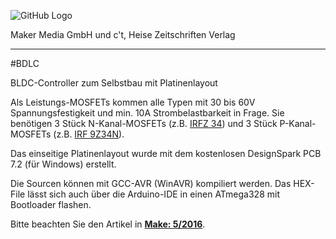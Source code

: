 ![GitHub Logo](http://www.heise.de/make/icons/make_logo.png)

Maker Media GmbH und c't, Heise Zeitschriften Verlag

***

#BDLC

BLDC-Controller zum Selbstbau mit Platinenlayout

Als Leistungs-MOSFETs kommen alle Typen mit 30 bis 60V Spannungsfestigkeit und min. 10A Strombelastbarkeit in Frage. Sie benötigen 3 Stück N-Kanal-MOSFETs (z.B. [IRFZ 34](https://www.reichelt.de/index.html?ACTION=3;ARTICLE=8819;SEARCH=IRFZ%2034)) und 3 Stück P-Kanal-MOSFETs (z.B. [IRF 9Z34N](https://www.reichelt.de/index.html?ACTION=3;ARTICLE=8819;SEARCH=IRFZ%209Z34)).

Das einseitige Platinenlayout wurde mit dem kostenlosen DesignSpark PCB 7.2 (für Windows) erstellt.

Die Sourcen können mit GCC-AVR (WinAVR) kompiliert werden. Das HEX-File lässt sich auch über die Arduino-IDE in einen ATmega328 mit Bootloader flashen.

Bitte beachten Sie den Artikel in **[Make: 5/2016](http://www.heise.de/make/inhalt/2016/04/102/)**.
